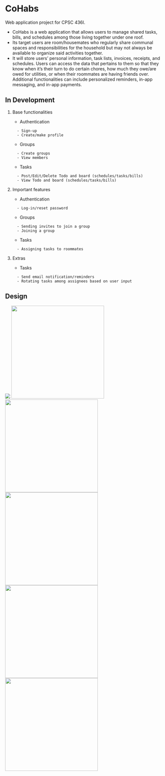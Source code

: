 # CoHabs

Web application project for CPSC 436I.

- CoHabs is a web application that allows users to manage shared tasks, bills, and schedules among those living together under one roof. 
- Its target users are room/housemates who regularly share communal spaces and responsibilities for the household but may not always be available to organize said activities together. 
- It will store users’ personal information, task lists, invoices, receipts, and schedules. Users can access the data that pertains to them so that they know when it’s their turn to do certain chores, how much they owe/are owed for utilities, or when their roommates are having friends over. Additional functionalities can include personalized reminders, in-app messaging, and in-app payments.

## In Development 

1. Base functionalities
   - Authentication
   ```
     - Sign-up
     - Create/make profile
     ```
   - Groups
   ```
     - Create groups
     - View members
     ```
   - Tasks
   ```
     - Post/Edit/Delete Todo and board (schedules/tasks/bills)
     - View Todo and board (schedules/tasks/bills)
     ```
     
     
2. Important features 
   - Authentication
   ```
     - Log-in/reset password
     ```
   - Groups
   ```
     - Sending invites to join a group
     - Joining a group
     ```
   - Tasks
   ```
     - Assigning tasks to roommates
     ```

3. Extras
   - Tasks
   ```
     - Send email notification/reminders
     - Rotating tasks among assignees based on user input 
     ```
  
## Design

<img src = "images/prototype.gif">

<img src = "images/Login.png" height="300">
<img src = "images/Home.png" height="300">
<img src = "images/Cohabitants.png" height="300">
<img src = "images/Todo%20Dropdown.png" height="300">
<img src = "images/Board.png" height="300">
